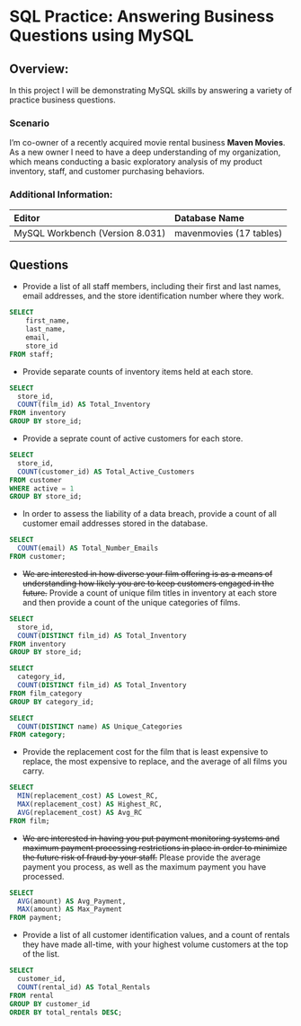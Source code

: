 
# SQL Practice: Answering Business Questions using MySQL 

## Overview: 

In this project I will be demonstrating MySQL skills by answering a variety of practice business questions. 

### Scenario 

I’m co-owner of a recently acquired movie rental business **Maven Movies**. As a new owner I need to have a deep understanding of my organization, which means conducting a basic exploratory analysis of my product inventory, staff, and customer purchasing behaviors. 


### Additional Information: 
Editor | Database Name
:---|:---
MySQL Workbench (Version 8.031) | mavenmovies (17 tables) 

## Questions

* Provide a list of all staff members, including their first and last names, email addresses, and the store identification number where they work. 

```sql
SELECT 
    first_name, 
    last_name, 
    email, 
    store_id
FROM staff;
```

* Provide separate counts of inventory items held at each store.

```sql
SELECT
  store_id,
  COUNT(film_id) AS Total_Inventory
FROM inventory
GROUP BY store_id;
```


* Provide a seprate count of active customers for each store. 

```sql
SELECT
  store_id,
  COUNT(customer_id) AS Total_Active_Customers
FROM customer
WHERE active = 1
GROUP BY store_id;
```

* In order to assess the liability of a data breach, provide a count of all customer email addresses stored in the database. 

```sql
SELECT
  COUNT(email) AS Total_Number_Emails
FROM customer;
```

* ~~We are interested in how diverse your film offering is as a means of understanding how likely you are to keep customers engaged in the future.~~ Provide a count of unique film titles in inventory at each store and then provide a count of the unique categories of films. 

```sql
SELECT
  store_id,
  COUNT(DISTINCT film_id) AS Total_Inventory
FROM inventory
GROUP BY store_id;
```
```sql
SELECT
  category_id,
  COUNT(DISTINCT film_id) AS Total_Inventory
FROM film_category
GROUP BY category_id;
```
```sql
SELECT
  COUNT(DISTINCT name) AS Unique_Categories
FROM category;
```

* Provide the replacement cost for the film that is least expensive to replace, the most expensive to replace, and the average of all films you carry.

```sql
SELECT
  MIN(replacement_cost) AS Lowest_RC,
  MAX(replacement_cost) AS Highest_RC,
  AVG(replacement_cost) AS Avg_RC
FROM film;
```

* ~~We are interested in having you put payment monitoring systems and maximum payment processing restrictions in place in order to minimize the future risk of fraud by your staff.~~ Please provide the average payment you process, as well as the maximum payment you have processed.

```sql
SELECT
  AVG(amount) AS Avg_Payment,
  MAX(amount) AS Max_Payment
FROM payment;
```

* Provide a list of all customer identification values, and a count of rentals they have made all-time, with your highest volume customers at the top of the list.

```sql
SELECT
  customer_id,
  COUNT(rental_id) AS Total_Rentals
FROM rental
GROUP BY customer_id
ORDER BY total_rentals DESC;
```
